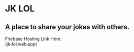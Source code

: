 # JK LOL

## A place to share your jokes with others.

Firebase Hosting Link Here:  
(jk-lol.web.app)
